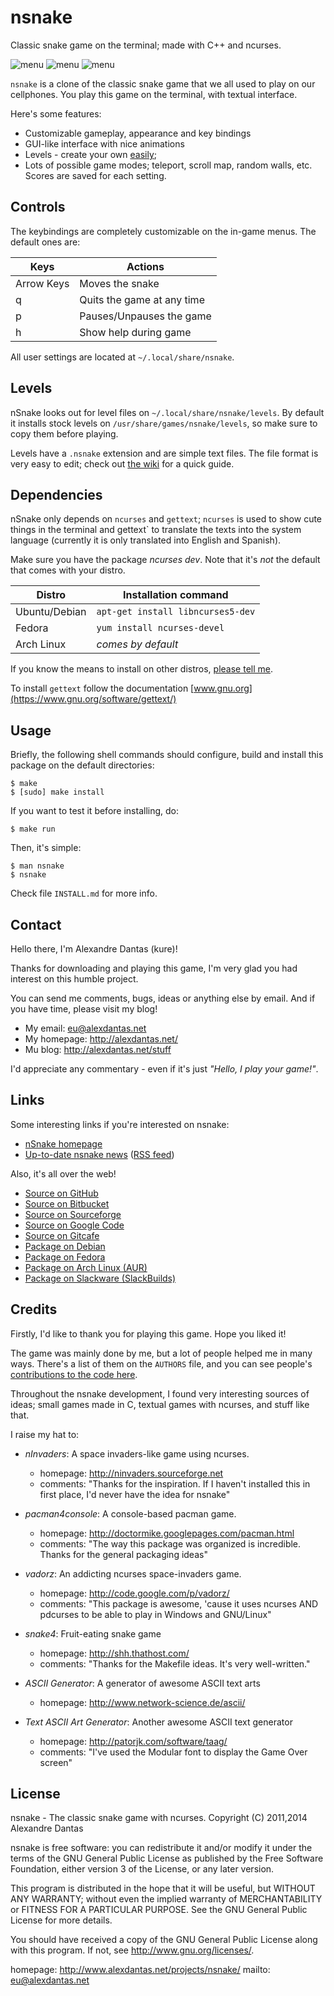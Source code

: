 # nsnake

Classic snake game on the terminal; made with C++ and ncurses.

![menu](http://nsnake.alexdantas.net/img/arcade-menu.png)
![menu](http://nsnake.alexdantas.net/img/small-maze.png)
![menu](http://nsnake.alexdantas.net/img/large-maze-with-lots-of-fruits.png)

`nsnake` is a clone of the classic snake game that we all used to
play on our cellphones. You play this game on the terminal,
with textual interface.

Here's some features:

* Customizable gameplay, appearance and key bindings
* GUI-like interface with nice animations
* Levels - create your own [easily][level_wiki];
* Lots of possible game modes; teleport, scroll map, random walls,
  etc. Scores are saved for each setting.

## Controls

The keybindings are completely customizable on the in-game menus.
The default ones are:

| Keys              | Actions                    |
| ----------------- | -------------------------- |
| Arrow Keys        | Moves the snake            |
| q                 | Quits the game at any time |
| p                 | Pauses/Unpauses the game   |
| h                 | Show help during game      |

All user settings are located at `~/.local/share/nsnake`.

## Levels

nSnake looks out for level files on `~/.local/share/nsnake/levels`. By default
it installs stock levels on `/usr/share/games/nsnake/levels`, so make sure to
copy them before playing.

Levels have a `.nsnake` extension and are simple text files.  The file
format is very easy to edit; check out [the wiki][level_wiki] for a quick guide.

## Dependencies

nSnake only depends on `ncurses` and `gettext`; `ncurses` is used to show cute things in the terminal and gettext` to translate the texts into the system language (currently it is only translated into English and Spanish).

Make sure you have the package *ncurses dev*. Note that it's _not_ the default
that comes with your distro.

| Distro         | Installation command              |
| -------------- | --------------------------------- |
| Ubuntu/Debian  | `apt-get install libncurses5-dev` |
| Fedora         | `yum install ncurses-devel`       |
| Arch Linux     | _comes by default_                |

If you know the means to install on other distros, [please tell me][issues].

To install `gettext` follow the documentation [www.gnu.org](https://www.gnu.org/software/gettext/)

## Usage

Briefly, the following shell commands should configure,
build and install this package on the default directories:

    $ make
    $ [sudo] make install

If you want to test it before installing, do:

    $ make run

Then, it's simple:

	$ man nsnake
	$ nsnake

Check file `INSTALL.md` for more info.

## Contact

Hello there, I'm Alexandre Dantas (kure)!

Thanks for downloading and playing this game, I'm very glad you had
interest on this humble project.

You can send me comments, bugs, ideas or anything else by email.
And if you have time, please visit my blog!

* My email:      <eu@alexdantas.net>
* My homepage:   http://alexdantas.net/
* Mu blog:       http://alexdantas.net/stuff

I'd appreciate any commentary - even if it's
just _"Hello, I play your game!"_.

## Links

Some interesting links if you're interested on nsnake:

* [nSnake homepage][home]
* [Up-to-date nsnake news][news] ([RSS feed][rss])

Also, it's all over the web!

* [Source on GitHub][github]
* [Source on Bitbucket][bitbucket]
* [Source on Sourceforge][sourceforge]
* [Source on Google Code][googlecode]
* [Source on Gitcafe][gitcafe]
* [Package on Debian](https://tracker.debian.org/pkg/nsnake)
* [Package on Fedora](https://apps.fedoraproject.org/packages/nsnake)
* [Package on Arch Linux (AUR)](https://aur.archlinux.org/packages/nsnake/)
* [Package on Slackware (SlackBuilds)](http://slackbuilds.org/repository/14.1/games/nSnake/)

## Credits

Firstly, I'd like to thank you for playing this game.
Hope you liked it!

The game was mainly done by me, but a lot of people helped me in
many ways. There's a list of them on the `AUTHORS` file, and you
can see people's [contributions to the code here][contrib].

Throughout the nsnake development, I found very interesting sources
of ideas; small games made in C, textual games with ncurses, and
stuff like that.

I raise my hat to:

* *nInvaders*: A space invaders-like game using ncurses.
  * homepage: http://ninvaders.sourceforge.net
  * comments: "Thanks for the inspiration. If I haven't installed
               this in first place, I'd never have the idea
			   for nsnake"

* *pacman4console*: A console-based pacman game.
  * homepage:  http://doctormike.googlepages.com/pacman.html
  * comments:  "The way this package was organized
                    is incredible. Thanks for the
                    general packaging ideas"

* *vadorz*: An addicting ncurses space-invaders game.
  * homepage: http://code.google.com/p/vadorz/
  * comments: "This package is awesome, 'cause it uses ncurses
               AND pdcurses to be able to play in Windows and
			   GNU/Linux"

* *snake4*: Fruit-eating snake game
  * homepage: http://shh.thathost.com/
  * comments: "Thanks for the Makefile ideas. It's
               very well-written."

* *ASCII Generator*: A generator of awesome ASCII text arts
  * homepage:  http://www.network-science.de/ascii/

* *Text ASCII Art Generator*: Another awesome ASCII text generator
  * homepage:  http://patorjk.com/software/taag/
  * comments:  "I've used the Modular font to display
                the Game Over screen"

## License

 nsnake - The classic snake game with ncurses.
 Copyright (C) 2011,2014  Alexandre Dantas

 nsnake is free software: you can redistribute it and/or modify
 it under the terms of the GNU General Public License as published by
 the Free Software Foundation, either version 3 of the License, or
 any later version.

 This program is distributed in the hope that it will be useful,
 but WITHOUT ANY WARRANTY; without even the implied warranty of
 MERCHANTABILITY or FITNESS FOR A PARTICULAR PURPOSE.  See the
 GNU General Public License for more details.

 You should have received a copy of the GNU General Public License
 along with this program.  If not, see <http://www.gnu.org/licenses/>.

 homepage: http://www.alexdantas.net/projects/nsnake/
 mailto:   eu@alexdantas.net

[issues]:      https://github.com/alexdantas/nSnake/issues
[home]:        http://nsnake.alexdantas.net/
[news]:        http://alexdantas.net/stuff/posts/category/projects/nsnake/
[rss]:         http://alexdantas.net/stuff/posts/category/projects/nsnake/feed/
[github]:      https://github.com/alexdantas/nsnake
[bitbucket]:   https://bitbucket.org/alexdantas/nsnake
[sourceforge]: https://sourceforge.net/projects/nsnake/
[gitcafe]:     https://gitcafe.com/alexdantas/nsnake
[googlecode]:  http://code.google.com/p/nsnake/
[contrib]:     https://github.com/alexdantas/nSnake/graphs/contributors
[level_wiki]:  https://github.com/alexdantas/nSnake/wiki/How-to-create-your-own-levels

